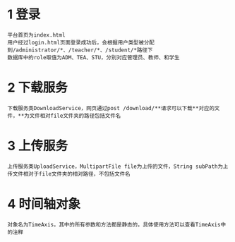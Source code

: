 # 1 登录
    平台首页为index.html
    用户经过login.html页面登录成功后，会根据用户类型被分配到/administrator/*、/teacher/*、/student/*路径下
    数据库中的role取值为ADM、TEA、STU，分别对应管理员、教师、和学生
# 2 下载服务
    下载服务类DownloadService，网页通过post /download/**请求可以下载**对应的文件，**为文件相对file文件夹的路径包括文件名
# 3 上传服务
    上传服务类UploadService，MultipartFile file为上传的文件，String subPath为上传文件相对于file文件夹的相对路径，不包括文件名
# 4 时间轴对象
    对象名为TimeAxis，其中的所有参数和方法都是静态的，具体使用方法可以查看TimeAxis中的注释